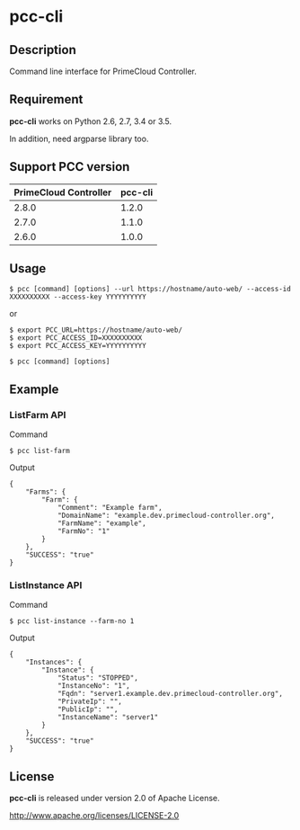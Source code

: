 # pcc-cli

## Description

Command line interface for PrimeCloud Controller.



## Requirement

**pcc-cli** works on Python 2.6, 2.7, 3.4 or 3.5.

In addition, need argparse library too.



## Support PCC version

| PrimeCloud Controller | pcc-cli |
|-----------------------|--------------|
| 2.8.0 | 1.2.0 |
| 2.7.0 | 1.1.0 |
| 2.6.0 | 1.0.0 |



## Usage

```
$ pcc [command] [options] --url https://hostname/auto-web/ --access-id XXXXXXXXXX --access-key YYYYYYYYYY
```

or

```
$ export PCC_URL=https://hostname/auto-web/
$ export PCC_ACCESS_ID=XXXXXXXXXX
$ export PCC_ACCESS_KEY=YYYYYYYYYY

$ pcc [command] [options]
```



## Example

### ListFarm API

Command

```
$ pcc list-farm
```

Output

```
{
    "Farms": {
        "Farm": {
            "Comment": "Example farm",
            "DomainName": "example.dev.primecloud-controller.org",
            "FarmName": "example",
            "FarmNo": "1"
        }
    },
    "SUCCESS": "true"
}
```

### ListInstance API

Command

```
$ pcc list-instance --farm-no 1
```

Output

```
{
    "Instances": {
        "Instance": {
            "Status": "STOPPED",
            "InstanceNo": "1",
            "Fqdn": "server1.example.dev.primecloud-controller.org",
            "PrivateIp": "",
            "PublicIp": "",
            "InstanceName": "server1"
        }
    },
    "SUCCESS": "true"
}
```



## License

**pcc-cli** is released under version 2.0 of Apache License.

http://www.apache.org/licenses/LICENSE-2.0

